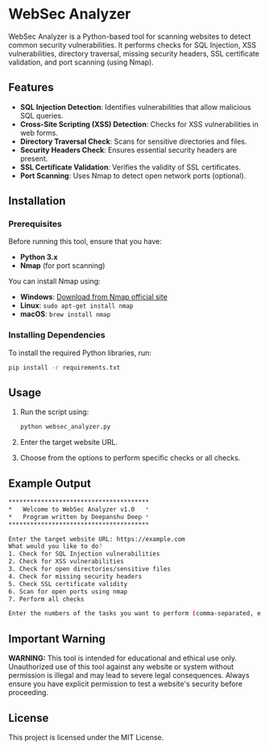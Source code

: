 # WebSec Analyzer

WebSec Analyzer is a Python-based tool for scanning websites to detect common security vulnerabilities. It performs checks for SQL Injection, XSS vulnerabilities, directory traversal, missing security headers, SSL certificate validation, and port scanning (using Nmap).

## Features

- **SQL Injection Detection**: Identifies vulnerabilities that allow malicious SQL queries.
- **Cross-Site Scripting (XSS) Detection**: Checks for XSS vulnerabilities in web forms.
- **Directory Traversal Check**: Scans for sensitive directories and files.
- **Security Headers Check**: Ensures essential security headers are present.
- **SSL Certificate Validation**: Verifies the validity of SSL certificates.
- **Port Scanning**: Uses Nmap to detect open network ports (optional).

## Installation

### Prerequisites

Before running this tool, ensure that you have:

- **Python 3.x**
- **Nmap** (for port scanning)

You can install Nmap using:

- **Windows**: [Download from Nmap official site](https://nmap.org/download.html)
- **Linux**: `sudo apt-get install nmap`
- **macOS**: `brew install nmap`

### Installing Dependencies

To install the required Python libraries, run:

```bash
pip install -r requirements.txt
```
## Usage

1. Run the script using:
   ```bash
   python websec_analyzer.py
   ```

2. Enter the target website URL.

3. Choose from the options to perform specific checks or all checks.

## Example Output

```bash
***************************************
*   Welcome to WebSec Analyzer v1.0   *
*   Program written by Deepanshu Deep *
***************************************

Enter the target website URL: https://example.com
What would you like to do?
1. Check for SQL Injection vulnerabilities
2. Check for XSS vulnerabilities
3. Check for open directories/sensitive files
4. Check for missing security headers
5. Check SSL certificate validity
6. Scan for open ports using nmap
7. Perform all checks

Enter the numbers of the tasks you want to perform (comma-separated, e.g., 1,3,5): 1,4,5
```
## Important Warning

**WARNING:** This tool is intended for educational and ethical use only. Unauthorized use of this tool against any website or system without permission is illegal and may lead to severe legal consequences. Always ensure you have explicit permission to test a website's security before proceeding.


## License

This project is licensed under the MIT License.















